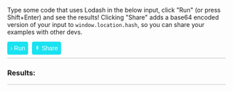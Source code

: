 Type some code that uses Lodash in the below input, click "Run" (or press Shift+Enter) and see the results!
Clicking "Share" adds a base64 encoded version of your input to `window.location.hash`, so you can share your examples with other devs.

<style>
  button.opt {
    background-color: #19E2F1;
    color: white;
    padding: 0.5em;
    margin-right: 0.33em;
    border-radius: 4px;
    cursor: pointer;
    border: 0px;
    margin-bottom: 0.5em;
    font-size: 1em;
  }
</style>

<div>
<button class="opt" onclick="format()">&rsaquo; Run</button>
<button class="opt" onclick="tourl()">&Uarr; Share</button>
</div>
<div id="input" style="border: 1px solid #ddd"></div>

### Results:

<div id="output" style="border: 1px solid #ddd"></div>

<script src="../../codemirror-5.62.2/lib/codemirror.js"></script>
<script src="https://cdn.jsdelivr.net/npm/lodash@4.17.20/lodash.min.js"></script>
<link rel="stylesheet" href="../../codemirror-5.62.2/lib/codemirror.css">
<script src="../../codemirror-5.62.2/mode/javascript/javascript.js"></script>
<script type="text/javascript">
  const global = {cnsl: {} }
  const messages = [];
  const originalMethod = (global.cnsl.log = console.log);
  // https://glebbahmutov.com/blog/capture-all-the-logs/
  // https://www.bayanbennett.com/posts/how-does-mdn-intercept-console-log-devlog-003/
  console.log = function() {
      // messages.push(JSON.stringify(arguments[0])); // toString() causes [Object object]. No string conversion causes an error
      for (let i = 0; i < arguments.length; i++){
        const text = formatOutput(arguments[i]);
        messages.push(text);
      }
      const form = messages.join(" ");
      writeOutput(form);
      originalMethod.apply(console, arguments);
  }
  const input = CodeMirror(document.querySelector('#input'), {
    lineNumbers: true,
    tabSize: 2,
    value: window.location.hash ? atob(window.location.hash.slice(1)) : `console.log(_.omit({ a: 1, b: 2 }, ['a']));\n`,
    mode: 'javascript'
  });
  input.setOption('extraKeys', {
    'Shift-Enter': function() {
      format();
    }
  });
  const output = CodeMirror(document.querySelector('#output'), {
    lineNumbers: true,
    tabSize: 2,
    mode: 'javascript',
    readOnly: true
  });
  function tourl() {
    window.location.hash = btoa(input.getValue());
  }
  function format() {
    output.setValue('');
    const raw = input.getValue();
    const val = eval(raw);
    /*
    console.warn(messages);
    const res = messages.join('\n');
    messages.length = 0;
    const restore = () => {
      Object.keys(global.cnsl).forEach(methodName => {
        console[methodName] = global.cnsl[methodName]
      })
    }
    // restore();
    output.setValue(res);
    */
  }
  format();
  // https://github.com/mdn/bob/blob/main/editor/js/editor-libs/console-utils.js
  /**
 * Formats arrays:
 * - quotes around strings in arrays
 * - square brackets around arrays
 * - adds commas appropriately (with spacing)
 * designed to be used recursively
 * @param {any} input - The output to log.
 * @returns Formatted output as a string.
 */
function formatArray(input) {
  let output = "";
  for (let i = 0, l = input.length; i < l; i++) {
    if (typeof input[i] === "string") {
      output += '"' + input[i] + '"';
    } else if (Array.isArray(input[i])) {
      output += "Array [";
      output += formatArray(input[i]);
      output += "]";
    } else {
      output += formatOutput(input[i]);
    }
    if (i < input.length - 1) {
      output += ", ";
    }
  }
  return output;
}
/**
 * Formats objects:
 * ArrayBuffer, DataView, SharedArrayBuffer,
 * Int8Array, Int16Array, Int32Array,
 * Uint8Array, Uint16Array, Uint32Array,
 * Uint8ClampedArray, Float32Array, Float64Array
 * Symbol
 * @param {any} input - The output to log.
 * @returns Formatted output as a string.
 */
function formatObject(input) {
  "use strict";
  const bufferDataViewRegExp = /^(ArrayBuffer|SharedArrayBuffer|DataView)$/;
  const complexArrayRegExp =
    /^(Int8Array|Int16Array|Int32Array|Uint8Array|Uint16Array|Uint32Array|Uint8ClampedArray|Float32Array|Float64Array|BigInt64Array|BigUint64Array)$/;
  const objectName = input.constructor ? input.constructor.name : input;
  if (objectName === "String") {
    // String object
    return `String { "${input.valueOf()}" }`;
  }
  if (input === JSON) {
    // console.log(JSON) is outputed as "JSON {}" in browser console
    return `JSON {}`;
  }
  if (objectName.match && objectName.match(bufferDataViewRegExp)) {
    return objectName + " {}";
  }
  if (objectName.match && objectName.match(complexArrayRegExp)) {
    const arrayLength = input.length;
    if (arrayLength > 0) {
      return objectName + " [" + formatArray(input) + "]";
    } else {
      return objectName + " []";
    }
  }
  if (objectName === "Symbol" && input !== undefined) {
    return input.toString();
  }
  if (objectName === "Object") {
    let formattedChild = "";
    let start = true;
    for (const key in input) {
      if (Object.prototype.hasOwnProperty.call(input, key)) {
        if (start) {
          start = false;
        } else {
          formattedChild = formattedChild + ", ";
        }
        formattedChild = formattedChild + key + ": " + formatOutput(input[key]);
      }
    }
    return objectName + " { " + formattedChild + " }";
  }
  // Special object created with `OrdinaryObjectCreate(null)` returned by, for
  // example, named capture groups in https://mzl.la/2RERfQL
  // @see https://github.com/mdn/bob/issues/574#issuecomment-858213621
  if (!input.constructor && !input.prototype) {
    let formattedChild = "";
    let start = true;
    for (const key in input) {
      if (start) {
        start = false;
      } else {
        formattedChild = formattedChild + ", ";
      }
      formattedChild = formattedChild + key + ": " + formatOutput(input[key]);
    }
    return "Object { " + formattedChild + " }";
  }
  return input;
}
/**
 * Formats output to indicate its type:
 * - quotes around strings
 * - single quotes around strings containing double quotes
 * - square brackets around arrays
 * (also copes with arrays of arrays)
 * does NOT detect Int32Array etc
 * @param {any} input - The output to log.
 * @returns Formatted output as a string.
 */
function formatOutput(input) {
  if (input === undefined || input === null || typeof input === "boolean") {
    return String(input);
  } else if (typeof input === "number") {
    // Negative zero
    if (Object.is(input, -0)) {
      return "-0";
    }
    return String(input);
  } else if (typeof input === "bigint") {
    return String(input) + "n";
  } else if (typeof input === "string") {
    // string literal
    if (input.includes('"')) {
      return "'" + input + "'";
    } else {
      return '"' + input + '"';
    }
  } else if (Array.isArray(input)) {
    // check the contents of the array
    return "Array [" + formatArray(input) + "]";
  } else {
    return formatObject(input);
  }
}
/**
 * Writes the provided content to the editor’s output area
 * @param {String} content - The content to write to output
 */
// modify for codemirror
function writeOutput(content) {
  console.warn(content);
  const outputContent = output.getValue();
  const newLogItem = content + "\n";
  output.setValue(outputContent + newLogItem);
  messages.length = 0;
}
</script>